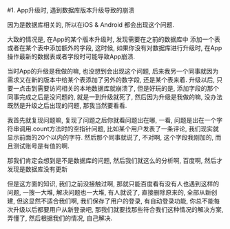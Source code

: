 #1. App升级时, 遇到数据库版本升级导致的崩溃

因为是数据库相关的, 所以在iOS & Android 都会出现这个问题.

大致的情况是, 在App的某个版本升级时, 发现需要在之前的数据库中 添加一个表 或者在某个表中添加额外的字段, 这时候, 如果你没有对数据库进行升级时, 在App操作最新的数据表或者字段时可能导致App崩溃.

当时App的升级是我做的嘛, 也没想到会出现这个问题, 后来我另一个同事就因为需求又在新的版本中给某个表添加了另外的数字段, 还是某个表来着. 升级以后, 只要一点击到需要访问相关的本地数据库就崩溃了, 但是好玩的是, 添加字段的那个同事完成之后是没问题的, 就是一到升级就死了, 然后因为升级是我做的嘛, 没办法既然是升级之后出现的问题, 那我当然要看看.

我首先就复现问题嘛, 复现了问题之后你就看问题出在哪, 一看, 问题是出在一个字符串调用.count方法时的空指针问题, 比如某个用户发表了一条评论, 我们现实就显示前面的20个以内的字符. 然后那个同事就说了, 不对啊, 这个字段我刚加的, 而且测试账号是有值的啊.

那我们肯定会想到是不是数据库的问题, 然后我们就这么的分析啊, 百度啊, 然后才发现是数据库没有更新

但是这方面的知识, 我们之前没接触过啊, 那就只能百度看有没有人也遇到这样的问题, 一搜一大堆, 解决问题也一大堆, 有人就说了, 直接删除原来的, 全部从新创建, 但这显然不适合我们啊, 我们保存了用户的登录, 有自动登录功能, 你总不能每次升级以后都要用户从新登录吧, 那我们就要找那些符合我们这种情况的解决方案, 弄懂了, 然后根据我们的情况, 自己解决.







  



